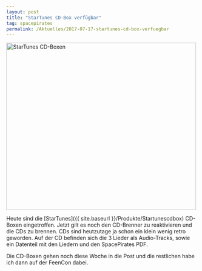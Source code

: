 ```yaml
---
layout: post
title: "StarTunes CD-Box verfügbar"
tag: spacepirates
permalink: /Aktuelles/2017-07-17-startunes-cd-box-verfuegbar
---
```


<img alt="StarTunes CD-Boxen" height="440" src="{{ site.baseurl }}/assets/pics/spacepirates/gallery/diverses/nrm/startunescdboxen.jpg" width="500"/>

Heute sind die [StarTunes]({{ site.baseurl }}/Produkte/Startunescdbox) CD-Boxen eingetroffen. Jetzt gilt es noch den CD-Brenner zu reaktivieren und die CDs zu brennen. CDs sind heutzutage ja schon ein klein wenig retro geworden. Auf der CD befinden sich die 3 Lieder als Audio-Tracks, sowie ein Datenteil mit den Liedern und den SpacePirates PDF.

Die CD-Boxen gehen noch diese Woche in die Post und die restlichen habe ich dann auf der FeenCon dabei.


